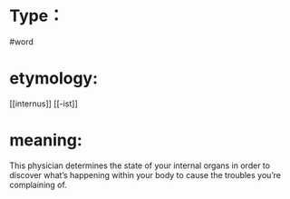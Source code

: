 # Type：
#word 
# etymology: 
[[internus]]
[[-ist]]
# meaning: 
This physician determines the state of your internal organs in order to discover what’s happening within your body to
cause the troubles you’re complaining of.